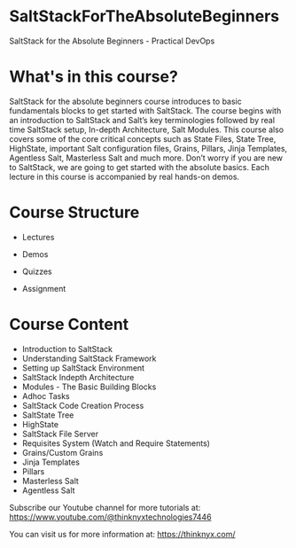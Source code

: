 # SaltStackForTheAbsoluteBeginners
SaltStack for the Absolute Beginners - Practical DevOps

# What's in this course?

SaltStack for the absolute beginners course introduces to basic fundamentals blocks to get started with SaltStack. The course begins with an introduction to SaltStack and Salt’s key terminologies followed by real time SaltStack setup, In-depth Architecture, Salt Modules. This course also covers some of the core critical concepts such as State Files, State Tree, HighState, important Salt configuration files, Grains, Pillars, Jinja Templates, Agentless Salt, Masterless Salt and much more. Don’t worry if you are new to SaltStack, we are going to get started with the absolute basics. Each lecture in this course is accompanied by real hands-on demos. 

# Course Structure

- Lectures

- Demos

- Quizzes

- Assignment

# Course Content

- Introduction to SaltStack
- Understanding SaltStack Framework
- Setting up SaltStack Environment
- SaltStack Indepth Architecture
- Modules - The Basic Building Blocks
- Adhoc Tasks
- SaltStack Code Creation Process
- SaltState Tree
- HighState
- SaltStack File Server
- Requisites System (Watch and Require Statements)
- Grains/Custom Grains
- Jinja Templates
- Pillars
- Masterless Salt
- Agentless Salt

Subscribe our Youtube channel for more tutorials at: https://www.youtube.com/@thinknyxtechnologies7446 

You can visit us for more information at: https://thinknyx.com/


